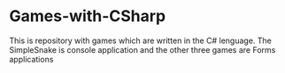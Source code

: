 # Games-with-CSharp
This is repository with games which are written in the C# lenguage. The SimpleSnake is console application and the other three games are Forms applications
